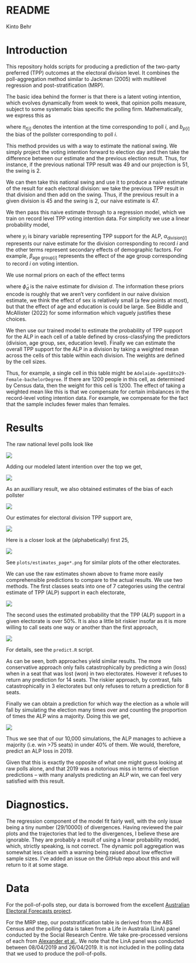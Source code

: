 # README
Kinto Behr

# Introduction

This repository holds scripts for producing a prediction of the
two-party preferred (TPP) outcomes at the electoral division level. It
combines the poll-aggregation method similar to Jackman (2005) with
multilevel regression and post-stratification (MRP).

The basic idea behind the former is that there is a latent voting
intention, which evolves dynamically from week to week, that opinion
polls measure, subject to some systematic bias specific the polling
firm. Mathematically, we express this as

where $\pi_{t[i]}$ denotes the intention at the time corresponding to
poll $i$, and $b_{p[i]}$ the bias of the pollster corresponding to poll
$i$.

This method provides us with a way to estimate the national swing. We
simply project the voting intention forward to election day and then
take the difference between our estimate and the previous election
result. Thus, for instance, if the previous national TPP result was 49
and our projection is 51, the swing is 2.

We can then take this national swing and use it to produce a naive
estimate of the result for each electoral division: we take the previous
TPP result in that division and then add on the swing. Thus, if the
previous result in a given division is 45 and the swing is 2, our naive
estimate is 47.

We then pass this naive estimate through to a regression model, which we
train on record level TPP voting intention data. For simplicity we use a
linear probability model,

where $y_i$ is binary variable representing TPP support for the ALP,
$\alpha_{\text{division}[i]}$ represents our naive estimate for the
division corresponding to record $i$ and the other terms represent
secondary effects of demographic factors. For example,
$\beta_{\text{age group}[i]}$ represents the effect of the age group
corresponding to record $i$ on voting intention.

We use normal priors on each of the effect terms

where $\tilde \phi_d$ is the naive estimate for division $d$. The
information these priors encode is roughly that we aren’t very confident
in our naive division estimate, we think the effect of sex is relatively
small (a few points at most), but that the effect of age and education
is could be large. See Biddle and McAllister (2022) for some information
which vaguely justifies these choices.

We then use our trained model to estimate the probability of TPP support
for the ALP in each cell of a table defined by cross-classfying the
predictors (division, age group, sex, education level). Finally we can
estimate the overall TPP support for the ALP in a division by taking a
weighted mean across the cells of this table within each division. The
weights are defined by the cell sizes.

Thus, for example, a single cell in this table might be
`Adelaide-aged18to29-Female-bachelorDegree`. If there are 1200 people in
this cell, as determined by Census data, then the weight for this cell
is 1200. The effect of taking a weighted mean like this is that we
compensate for certain imbalances in the record-level voting intention
data. For example, we compensate for the fact that the sample includes
fewer males than females.

# Results

The raw national level polls look like

<img src="plots/polls.png" data-fig-align="center" />

Adding our modeled latent intention over the top we get,

<img src="plots/tpp_walk.png" data-fig-align="center" />

As an auxilliary result, we also obtained estimates of the bias of each
pollster

<img src="plots/tpp_bias.png" data-fig-align="center" />

Our estimates for electoral division TPP support are,

<img src="plots/estimates.png" data-fig-align="center" />

Here is a closer look at the (alphabetically) first 25,

<img src="plots/estimates_page1.png" data-fig-align="center" />

See `plots/estimates_page*.png` for similar plots of the other
electorates.

We can use the raw estimates shown above to frame more easily
comprehensible predictions to compare to the actual results. We use two
methods. The first classes seats into one of 7 categories using the
central estimate of TPP (ALP) support in each electorate,

![](README_files/figure-commonmark/unnamed-chunk-6-1.png)

The second uses the estimated probability that the TPP (ALP) support in
a given electorate is over 50%. It is also a little bit riskier insofar
as it is more willing to call seats one way or another than the first
approach,

![](README_files/figure-commonmark/unnamed-chunk-7-1.png)

For details, see the `predict.R` script.

As can be seen, both approaches yield similar results. The more
conservative approach only fails catastrophically by predicting a win
(loss) when in a seat that was lost (won) in two electorates. However it
refuses to return any prediction for 14 seats. The riskier approach, by
contrast, fails catastrophically in 3 electorates but only refuses to
return a prediction for 8 seats.

Finally we can obtain a prediction for which way the election as a whole
will fall by simulating the election many times over and counting the
proportion of times the ALP wins a majority. Doing this we get,

![](README_files/figure-commonmark/unnamed-chunk-8-1.png)

Thus we see that of our 10,000 simulations, the ALP manages to achieve a
majority (i.e. win \>75 seats) in under 40% of them. We would,
therefore, predict an ALP loss in 2019.

Given that this is exactly the opposite of what one might guess looking
at raw polls alone, and that 2019 was a notorious miss in terms of
election predictions – with many analysts predicting an ALP win, we can
feel very satisfied with this result.

# Diagnostics.

The regression component of the model fit fairly well, with the only
issue being a tiny number (29/10000) of divergences. Having reviewed the
pair plots and the trajectories that led to the divergences, I believe
these are ignorable. They are probably a result of using a linear
probability model, which, strictly speaking, is not correct. The dynamic
poll aggregation was somewhat less clean with a warning being raised
about low effective sample sizes. I’ve added an issue on the GitHub repo
about this and will return to it at some stage.

# Data

For the poll-of-polls step, our data is borrowed from the excellent
[Australian Electoral Forecasts
project](https://github.com/d-j-hirst/aus-polling-analyser).

For the MRP step, our poststratification table is derived from the ABS
Census and the polling data is taken from a Life in Australia (LinA)
panel conducted by the Social Research Centre. We take pre-processed
versions of each from [Alexander et
al.](https://github.com/RohanAlexander/ForecastingMultiDistrictElections).
We note that the LinA panel was conducted between 08/04/2019 and
26/04/2019. It is not included in the polling data that we used to
produce the poll-of-polls.
